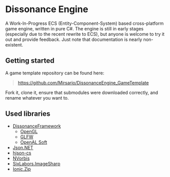 # Dissonance Engine
A Work-In-Progress ECS (Entity-Component-System) based cross-platform game engine, written in pure C#.
The engine is still in early stages (especially due to the recent rewrite to ECS), but anyone is welcome to try it out and provide feedback.
Just note that documentation is nearly non-existent.

## Getting started
A game template repository can be found here:
> https://github.com/Mirsario/DissonanceEngine_GameTemplate

Fork it, clone it, ensure that submodules were downloaded correctly, and rename whatever you want to.

## Used libraries
* [DissonanceFramework](https://github.com/Mirsario/DissonanceFramework)
  * [OpenGL](https://www.khronos.org/opengl)
  * [GLFW](https://www.glfw.org)
  * [OpenAL Soft](https://github.com/kcat/openal-soft)
* [Json.NET](https://www.newtonsoft.com/json)
* [hjson-cs](https://github.com/hjson/hjson-cs)
* [NVorbis](https://github.com/NVorbis/NVorbis)
* [SixLabors.ImageSharp](https://github.com/SixLabors/ImageSharp)
* [Ionic.Zip](https://www.nuget.org/packages/Ionic.Zip)
